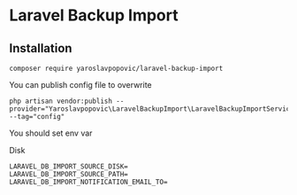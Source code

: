 # Laravel Backup Import
## Installation

```
composer require yaroslavpopovic/laravel-backup-import
```

You can publish config file to overwrite
```
php artisan vendor:publish --provider="Yaroslavpopovic\LaravelBackupImport\LaravelBackupImportServiceProvider" --tag="config"
```

You should set env var

Disk
```
LARAVEL_DB_IMPORT_SOURCE_DISK=
LARAVEL_DB_IMPORT_SOURCE_PATH=
LARAVEL_DB_IMPORT_NOTIFICATION_EMAIL_TO=
```
